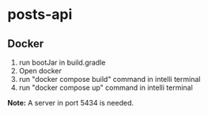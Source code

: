 # posts-api

## Docker
1. run bootJar in build.gradle
2. Open docker
3. run "docker compose build" command in intelli terminal
4. run "docker compose up" command in intelli terminal

**Note:** A server in port 5434 is needed.